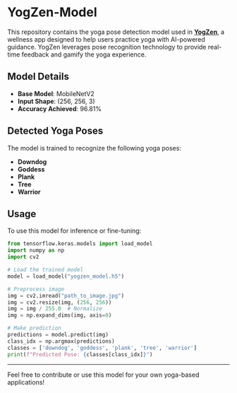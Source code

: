 # YogZen-Model

This repository contains the yoga pose detection model used in **[YogZen](https://github.com/DhairyaCodes/Yogzen_app)**, a wellness app designed to help users practice yoga with AI-powered guidance. YogZen leverages pose recognition technology to provide real-time feedback and gamify the yoga experience.

## Model Details
- **Base Model**: MobileNetV2
- **Input Shape**: (256, 256, 3)
- **Accuracy Achieved**: 96.81%

## Detected Yoga Poses
The model is trained to recognize the following yoga poses:
- **Downdog**
- **Goddess**
- **Plank**
- **Tree**
- **Warrior**

## Usage
To use this model for inference or fine-tuning:

```python
from tensorflow.keras.models import load_model
import numpy as np
import cv2

# Load the trained model
model = load_model("yogzen_model.h5")

# Preprocess image
img = cv2.imread("path_to_image.jpg")
img = cv2.resize(img, (256, 256))
img = img / 255.0  # Normalize
img = np.expand_dims(img, axis=0)

# Make prediction
predictions = model.predict(img)
class_idx = np.argmax(predictions)
classes = ['downdog', 'goddess', 'plank', 'tree', 'warrior']
print(f"Predicted Pose: {classes[class_idx]}")
```

---
Feel free to contribute or use this model for your own yoga-based applications!

